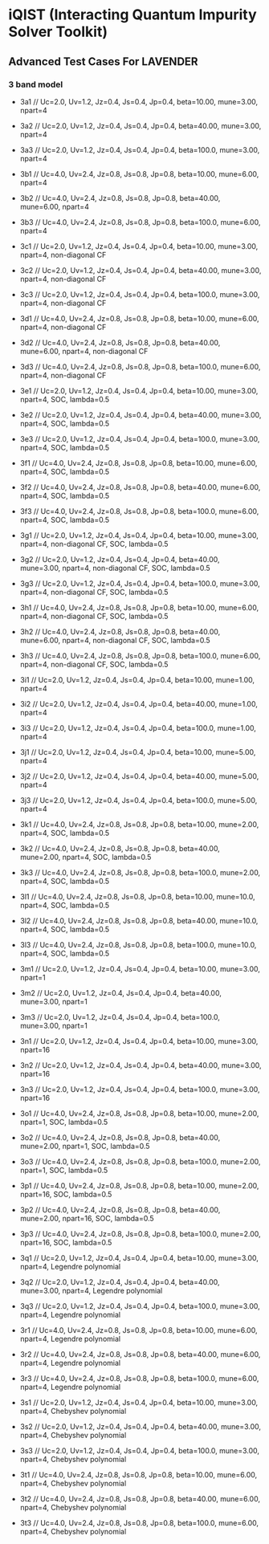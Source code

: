 # iQIST (Interacting Quantum Impurity Solver Toolkit)

## Advanced Test Cases For LAVENDER

### 3 band model

* 3a1 // Uc=2.0, Uv=1.2, Jz=0.4, Js=0.4, Jp=0.4, beta=10.00, mune=3.00, npart=4
* 3a2 // Uc=2.0, Uv=1.2, Jz=0.4, Js=0.4, Jp=0.4, beta=40.00, mune=3.00, npart=4
* 3a3 // Uc=2.0, Uv=1.2, Jz=0.4, Js=0.4, Jp=0.4, beta=100.0, mune=3.00, npart=4

* 3b1 // Uc=4.0, Uv=2.4, Jz=0.8, Js=0.8, Jp=0.8, beta=10.00, mune=6.00, npart=4
* 3b2 // Uc=4.0, Uv=2.4, Jz=0.8, Js=0.8, Jp=0.8, beta=40.00, mune=6.00, npart=4
* 3b3 // Uc=4.0, Uv=2.4, Jz=0.8, Js=0.8, Jp=0.8, beta=100.0, mune=6.00, npart=4

* 3c1 // Uc=2.0, Uv=1.2, Jz=0.4, Js=0.4, Jp=0.4, beta=10.00, mune=3.00, npart=4, non-diagonal CF
* 3c2 // Uc=2.0, Uv=1.2, Jz=0.4, Js=0.4, Jp=0.4, beta=40.00, mune=3.00, npart=4, non-diagonal CF
* 3c3 // Uc=2.0, Uv=1.2, Jz=0.4, Js=0.4, Jp=0.4, beta=100.0, mune=3.00, npart=4, non-diagonal CF

* 3d1 // Uc=4.0, Uv=2.4, Jz=0.8, Js=0.8, Jp=0.8, beta=10.00, mune=6.00, npart=4, non-diagonal CF
* 3d2 // Uc=4.0, Uv=2.4, Jz=0.8, Js=0.8, Jp=0.8, beta=40.00, mune=6.00, npart=4, non-diagonal CF
* 3d3 // Uc=4.0, Uv=2.4, Jz=0.8, Js=0.8, Jp=0.8, beta=100.0, mune=6.00, npart=4, non-diagonal CF

* 3e1 // Uc=2.0, Uv=1.2, Jz=0.4, Js=0.4, Jp=0.4, beta=10.00, mune=3.00, npart=4, SOC, lambda=0.5
* 3e2 // Uc=2.0, Uv=1.2, Jz=0.4, Js=0.4, Jp=0.4, beta=40.00, mune=3.00, npart=4, SOC, lambda=0.5
* 3e3 // Uc=2.0, Uv=1.2, Jz=0.4, Js=0.4, Jp=0.4, beta=100.0, mune=3.00, npart=4, SOC, lambda=0.5

* 3f1 // Uc=4.0, Uv=2.4, Jz=0.8, Js=0.8, Jp=0.8, beta=10.00, mune=6.00, npart=4, SOC, lambda=0.5
* 3f2 // Uc=4.0, Uv=2.4, Jz=0.8, Js=0.8, Jp=0.8, beta=40.00, mune=6.00, npart=4, SOC, lambda=0.5
* 3f3 // Uc=4.0, Uv=2.4, Jz=0.8, Js=0.8, Jp=0.8, beta=100.0, mune=6.00, npart=4, SOC, lambda=0.5

* 3g1 // Uc=2.0, Uv=1.2, Jz=0.4, Js=0.4, Jp=0.4, beta=10.00, mune=3.00, npart=4, non-diagonal CF, SOC, lambda=0.5
* 3g2 // Uc=2.0, Uv=1.2, Jz=0.4, Js=0.4, Jp=0.4, beta=40.00, mune=3.00, npart=4, non-diagonal CF, SOC, lambda=0.5
* 3g3 // Uc=2.0, Uv=1.2, Jz=0.4, Js=0.4, Jp=0.4, beta=100.0, mune=3.00, npart=4, non-diagonal CF, SOC, lambda=0.5

* 3h1 // Uc=4.0, Uv=2.4, Jz=0.8, Js=0.8, Jp=0.8, beta=10.00, mune=6.00, npart=4, non-diagonal CF, SOC, lambda=0.5
* 3h2 // Uc=4.0, Uv=2.4, Jz=0.8, Js=0.8, Jp=0.8, beta=40.00, mune=6.00, npart=4, non-diagonal CF, SOC, lambda=0.5
* 3h3 // Uc=4.0, Uv=2.4, Jz=0.8, Js=0.8, Jp=0.8, beta=100.0, mune=6.00, npart=4, non-diagonal CF, SOC, lambda=0.5

* 3i1 // Uc=2.0, Uv=1.2, Jz=0.4, Js=0.4, Jp=0.4, beta=10.00, mune=1.00, npart=4
* 3i2 // Uc=2.0, Uv=1.2, Jz=0.4, Js=0.4, Jp=0.4, beta=40.00, mune=1.00, npart=4
* 3i3 // Uc=2.0, Uv=1.2, Jz=0.4, Js=0.4, Jp=0.4, beta=100.0, mune=1.00, npart=4

* 3j1 // Uc=2.0, Uv=1.2, Jz=0.4, Js=0.4, Jp=0.4, beta=10.00, mune=5.00, npart=4
* 3j2 // Uc=2.0, Uv=1.2, Jz=0.4, Js=0.4, Jp=0.4, beta=40.00, mune=5.00, npart=4
* 3j3 // Uc=2.0, Uv=1.2, Jz=0.4, Js=0.4, Jp=0.4, beta=100.0, mune=5.00, npart=4

* 3k1 // Uc=4.0, Uv=2.4, Jz=0.8, Js=0.8, Jp=0.8, beta=10.00, mune=2.00, npart=4, SOC, lambda=0.5
* 3k2 // Uc=4.0, Uv=2.4, Jz=0.8, Js=0.8, Jp=0.8, beta=40.00, mune=2.00, npart=4, SOC, lambda=0.5
* 3k3 // Uc=4.0, Uv=2.4, Jz=0.8, Js=0.8, Jp=0.8, beta=100.0, mune=2.00, npart=4, SOC, lambda=0.5

* 3l1 // Uc=4.0, Uv=2.4, Jz=0.8, Js=0.8, Jp=0.8, beta=10.00, mune=10.0, npart=4, SOC, lambda=0.5
* 3l2 // Uc=4.0, Uv=2.4, Jz=0.8, Js=0.8, Jp=0.8, beta=40.00, mune=10.0, npart=4, SOC, lambda=0.5
* 3l3 // Uc=4.0, Uv=2.4, Jz=0.8, Js=0.8, Jp=0.8, beta=100.0, mune=10.0, npart=4, SOC, lambda=0.5

* 3m1 // Uc=2.0, Uv=1.2, Jz=0.4, Js=0.4, Jp=0.4, beta=10.00, mune=3.00, npart=1
* 3m2 // Uc=2.0, Uv=1.2, Jz=0.4, Js=0.4, Jp=0.4, beta=40.00, mune=3.00, npart=1
* 3m3 // Uc=2.0, Uv=1.2, Jz=0.4, Js=0.4, Jp=0.4, beta=100.0, mune=3.00, npart=1

* 3n1 // Uc=2.0, Uv=1.2, Jz=0.4, Js=0.4, Jp=0.4, beta=10.00, mune=3.00, npart=16
* 3n2 // Uc=2.0, Uv=1.2, Jz=0.4, Js=0.4, Jp=0.4, beta=40.00, mune=3.00, npart=16
* 3n3 // Uc=2.0, Uv=1.2, Jz=0.4, Js=0.4, Jp=0.4, beta=100.0, mune=3.00, npart=16

* 3o1 // Uc=4.0, Uv=2.4, Jz=0.8, Js=0.8, Jp=0.8, beta=10.00, mune=2.00, npart=1, SOC, lambda=0.5
* 3o2 // Uc=4.0, Uv=2.4, Jz=0.8, Js=0.8, Jp=0.8, beta=40.00, mune=2.00, npart=1, SOC, lambda=0.5
* 3o3 // Uc=4.0, Uv=2.4, Jz=0.8, Js=0.8, Jp=0.8, beta=100.0, mune=2.00, npart=1, SOC, lambda=0.5

* 3p1 // Uc=4.0, Uv=2.4, Jz=0.8, Js=0.8, Jp=0.8, beta=10.00, mune=2.00, npart=16, SOC, lambda=0.5
* 3p2 // Uc=4.0, Uv=2.4, Jz=0.8, Js=0.8, Jp=0.8, beta=40.00, mune=2.00, npart=16, SOC, lambda=0.5
* 3p3 // Uc=4.0, Uv=2.4, Jz=0.8, Js=0.8, Jp=0.8, beta=100.0, mune=2.00, npart=16, SOC, lambda=0.5

* 3q1 // Uc=2.0, Uv=1.2, Jz=0.4, Js=0.4, Jp=0.4, beta=10.00, mune=3.00, npart=4, Legendre polynomial
* 3q2 // Uc=2.0, Uv=1.2, Jz=0.4, Js=0.4, Jp=0.4, beta=40.00, mune=3.00, npart=4, Legendre polynomial
* 3q3 // Uc=2.0, Uv=1.2, Jz=0.4, Js=0.4, Jp=0.4, beta=100.0, mune=3.00, npart=4, Legendre polynomial

* 3r1 // Uc=4.0, Uv=2.4, Jz=0.8, Js=0.8, Jp=0.8, beta=10.00, mune=6.00, npart=4, Legendre polynomial
* 3r2 // Uc=4.0, Uv=2.4, Jz=0.8, Js=0.8, Jp=0.8, beta=40.00, mune=6.00, npart=4, Legendre polynomial
* 3r3 // Uc=4.0, Uv=2.4, Jz=0.8, Js=0.8, Jp=0.8, beta=100.0, mune=6.00, npart=4, Legendre polynomial

* 3s1 // Uc=2.0, Uv=1.2, Jz=0.4, Js=0.4, Jp=0.4, beta=10.00, mune=3.00, npart=4, Chebyshev polynomial
* 3s2 // Uc=2.0, Uv=1.2, Jz=0.4, Js=0.4, Jp=0.4, beta=40.00, mune=3.00, npart=4, Chebyshev polynomial
* 3s3 // Uc=2.0, Uv=1.2, Jz=0.4, Js=0.4, Jp=0.4, beta=100.0, mune=3.00, npart=4, Chebyshev polynomial

* 3t1 // Uc=4.0, Uv=2.4, Jz=0.8, Js=0.8, Jp=0.8, beta=10.00, mune=6.00, npart=4, Chebyshev polynomial
* 3t2 // Uc=4.0, Uv=2.4, Jz=0.8, Js=0.8, Jp=0.8, beta=40.00, mune=6.00, npart=4, Chebyshev polynomial
* 3t3 // Uc=4.0, Uv=2.4, Jz=0.8, Js=0.8, Jp=0.8, beta=100.0, mune=6.00, npart=4, Chebyshev polynomial
